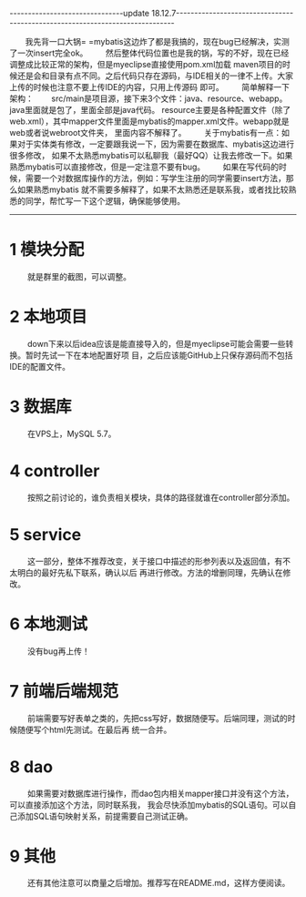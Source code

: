 
-------------------------------update 18.12.7-----------------------------------------------------------------------------

&#160; &#160; &#160; &#160;我先背一口大锅= =mybatis这边炸了都是我搞的，现在bug已经解决，实测了一次insert完全ok。
&#160; &#160; &#160; &#160;然后整体代码位置也是我的锅，写的不好，现在已经调整成比较正常的架构，但是myeclipse直接使用pom.xml加载
maven项目的时候还是会和目录有点不同。之后代码只存在源码，与IDE相关的一律不上传。大家上传的时候也注意不要上传IDE的内容，只用上传源码
即可。
&#160; &#160; &#160; &#160;简单解释一下架构：
&#160; &#160; &#160; &#160;src/main是项目源，接下来3个文件：java、resource、webapp。java里面就是包了，里面全部是java代码。
resource主要是各种配置文件（除了web.xml），其中mapper文件里面是mybatis的mapper.xml文件。webapp就是web或者说webroot文件夹，
里面内容不解释了。
&#160; &#160; &#160; &#160;关于mybatis有一点：如果对于实体类有修改，一定要跟我说一下，因为需要在数据库、mybatis这边进行很多修改，
如果不太熟悉mybatis可以私聊我（最好QQ）让我去修改一下。如果熟悉mybatis可以直接修改，但是一定注意不要有bug。
&#160; &#160; &#160; &#160;如果在写代码的时候，需要一个对数据库操作的方法，例如：写学生注册的同学需要insert方法，那么如果熟悉mybatis
就不需要多解释了，如果不太熟悉还是联系我，或者找比较熟悉的同学，帮忙写一下这个逻辑，确保能够使用。

--------------------------------------------------------------------------------------------------------------------------
# 1 模块分配
&#160; &#160; &#160; &#160; 就是群里的截图，可以调整。

# 2 本地项目
&#160; &#160; &#160; &#160; down下来以后idea应该是能直接导入的，但是myeclipse可能会需要一些转换。暂时先试一下在本地配置好项
目，之后应该能GitHub上只保存源码而不包括IDE的配置文件。

# 3 数据库
&#160; &#160; &#160; &#160; 在VPS上，MySQL 5.7。

# 4 controller
&#160; &#160; &#160; &#160; 按照之前讨论的，谁负责相关模块，具体的路径就谁在controller部分添加。

# 5 service
&#160; &#160; &#160; &#160; 这一部分，整体不推荐改变，关于接口中描述的形参列表以及返回值，有不太明白的最好先私下联系，确认以后
再进行修改。方法的增删同理，先确认在修改。

# 6 本地测试
&#160; &#160; &#160; &#160; 没有bug再上传！

# 7 前端后端规范
&#160; &#160; &#160; &#160; 前端需要写好表单之类的，先把css写好，数据随便写。后端同理，测试的时候随便写个html先测试。在最后再
统一合并。

# 8 dao
&#160; &#160; &#160; &#160; 如果需要对数据库进行操作，而dao包内相关mapper接口并没有这个方法，可以直接添加这个方法，同时联系我，
我会尽快添加mybatis的SQL语句。可以自己添加SQL语句映射关系，前提需要自己测试正确。

# 9 其他
&#160; &#160; &#160; &#160; 还有其他注意可以商量之后增加。推荐写在README.md，这样方便阅读。
